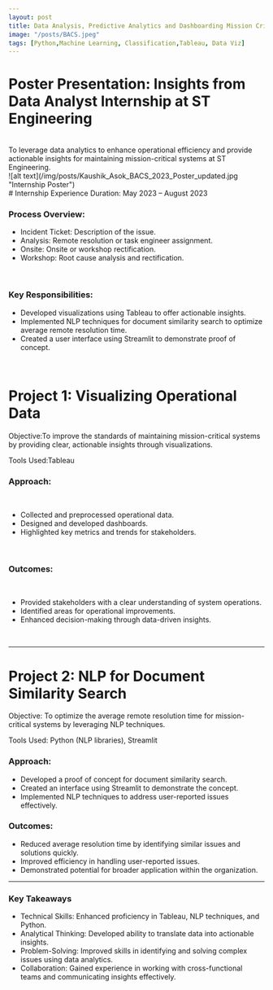 ```yaml
---
layout: post
title: Data Analysis, Predictive Analytics and Dashboarding Mission Critical Systems
image: "/posts/BACS.jpeg"
tags: [Python,Machine Learning, Classification,Tableau, Data Viz]
---
```


# Poster Presentation: Insights from Data Analyst Internship at ST Engineering  
<!-- <iframe seamless frameborder="0" src="https://public.tableau.com/views/DSI_Tableau_Visualisation/DSIEarthquakeTracker?:embed=yes&:display_count=yes&:showVizHome=no" width = '1090' height = '900'></iframe> -->


<br>
To leverage data analytics to enhance operational efficiency and provide actionable insights for maintaining mission-critical systems at ST Engineering.

<br>
![alt text](/img/posts/Kaushik_Asok_BACS_2023_Poster_updated.jpg "Internship Poster")

<br>
# Internship Experience
Duration: May 2023 – August 2023

### Process Overview:

* Incident Ticket: Description of the issue.
* Analysis: Remote resolution or task engineer assignment.
* Onsite: Onsite or workshop rectification.
* Workshop: Root cause analysis and rectification.

<br>

### Key Responsibilities:

* Developed visualizations using Tableau to offer actionable insights.
* Implemented NLP techniques for document similarity search to optimize average remote resolution time.
* Created a user interface using Streamlit to demonstrate proof of concept.

<br>

# Project 1: Visualizing Operational Data
Objective:To improve the standards of maintaining mission-critical systems by providing clear, actionable insights through visualizations.

Tools Used:Tableau

### Approach:
<br>

* Collected and preprocessed operational data.
* Designed and developed dashboards.
* Highlighted key metrics and trends for stakeholders.

<br>

### Outcomes:
<br>

* Provided stakeholders with a clear understanding of system operations.
* Identified areas for operational improvements.
* Enhanced decision-making through data-driven insights.

<br>

___

# Project 2: NLP for Document Similarity Search
Objective: To optimize the average remote resolution time for mission-critical systems by leveraging NLP techniques.

Tools Used: Python (NLP libraries), Streamlit

### Approach:

* Developed a proof of concept for document similarity search.
* Created an interface using Streamlit to demonstrate the concept.
* Implemented NLP techniques to address user-reported issues effectively.

### Outcomes:

* Reduced average resolution time by identifying similar issues and solutions quickly.
* Improved efficiency in handling user-reported issues.
* Demonstrated potential for broader application within the organization.

___

### Key Takeaways

* Technical Skills: Enhanced proficiency in Tableau, NLP techniques, and Python.
* Analytical Thinking: Developed ability to translate data into actionable insights.
* Problem-Solving: Improved skills in identifying and solving complex issues using data analytics.
* Collaboration: Gained experience in working with cross-functional teams and communicating insights effectively.
